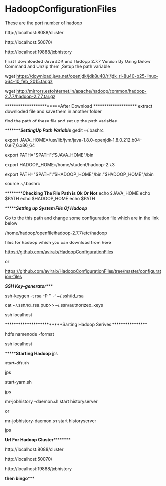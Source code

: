 # HadoopConfigurationFiles

These are the port number of hadoop

http://localhost:8088/cluster

http://localhost:50070/

http://localhost:19888/jobhistory


First I downloaded Java JDK and Hadopp 2.7.7 Version By Using Below Command 
and Unzip them ,Setup the path variable 


wget https://download.java.net/openjdk/jdk8u40/ri/jdk_ri-8u40-b25-linux-x64-10_feb_2015.tar.gz


wget http://mirrors.estointernet.in/apache/hadoop/common/hadoop-2.7.7/hadoop-2.7.7.tar.gz


************************After Download ********************
extract downloded file and save them in another folder 

find the path of these file and set up the path variables 


**************************SettingUp Path Variable*******************
gedit ~/.bashrc

export JAVA_HOME=/usr/lib/jvm/java-1.8.0-openjdk-1.8.0.212.b04-0.el7_6.x86_64

export PATH="$PATH":"$JAVA_HOME"/bin

export HADOOP_HOME=/home/student/hadoop-2.7.3

export PATH="$PATH":"$HADOOP_HOME"/bin:"$HADOOP_HOME"/sbin


source ~/.bashrc


************************Checking The File Path is Ok Or Not****************
echo $JAVA_HOME
echo $PATH
echo $HADOOP_HOME
echo $PATH

********************Setting up System File Of Hadoop***************

Go to the this path and change some configuration file which are in the link below

/home/hadoop/openfile/hadoop-2.7.7/etc/hadoop

files for hadoop which you can download from here

https://github.com/aviralb/HadoopConfigurationFiles

or 

https://github.com/aviralb/HadoopConfigurationFiles/tree/master/configuration-files




*************************SSH Key-generator****************************

ssh-keygen -t rsa -P '' -f ~/.ssh/id_rsa

cat ~/.ssh/id_rsa.pub>> ~/.ssh/authorized_keys

ssh localhost

*************************Sarting Hadoop Serives ****************

hdfs namenode -format

ssh localhost

*******************Starting Hadoop**************
jps

start-dfs.sh

jps

start-yarn.sh

jps

mr-jobhistory -daemon.sh start historyserver

or

mr-jobhistory-daemon.sh start historyserver

jps

****************Url For Hadoop Cluster************************

http://localhost:8088/cluster

http://localhost:50070/

http://localhost:19888/jobhistory

**************then bingo*****************
